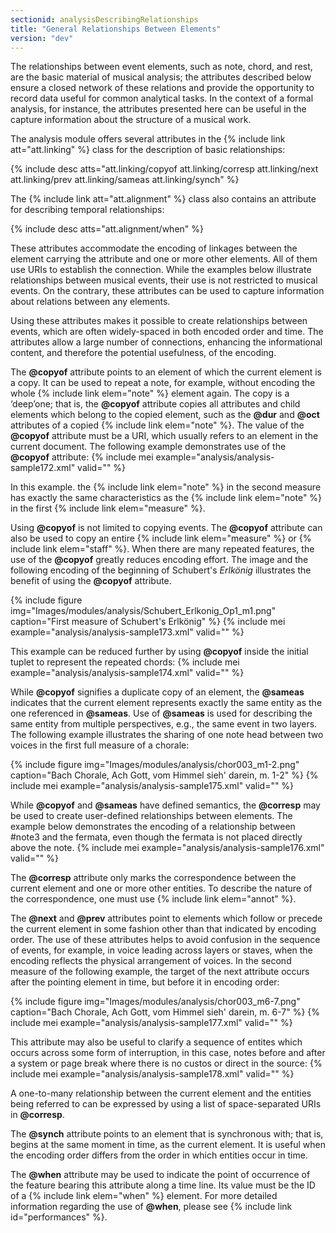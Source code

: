 ```yaml
---
sectionid: analysisDescribingRelationships
title: "General Relationships Between Elements"
version: "dev"
---
```


The relationships between event elements, such as note, chord, and rest, are the basic material of musical analysis; the attributes described below ensure a closed network of these relations and provide the opportunity to record data useful for common analytical tasks. In the context of a formal analysis, for instance, the attributes presented here can be useful in the capture information about the structure of a musical work.

The analysis module offers several attributes in the {% include link att="att.linking" %} class for the description of basic relationships:

  
{% include desc atts="att.linking/copyof att.linking/corresp att.linking/next att.linking/prev att.linking/sameas att.linking/synch" %} 
 

The {% include link att="att.alignment" %} class also contains an attribute for describing temporal relationships:

  
{% include desc atts="att.alignment/when" %} 
 

These attributes accommodate the encoding of linkages between the element carrying the attribute and one or more other elements. All of them use URIs to establish the connection. While the examples below illustrate relationships between musical events, their use is not restricted to musical events. On the contrary, these attributes can be used to capture information about relations between any elements.

Using these attributes makes it possible to create relationships between events, which are often widely-spaced in both encoded order and time. The attributes allow a large number of connections, enhancing the informational content, and therefore the potential usefulness, of the encoding.

The **@copyof** attribute points to an element of which the current element is a copy. It can be used to repeat a note, for example, without encoding the whole {% include link elem="note" %} element again. The copy is a ‘deep’one; that is, the **@copyof** attribute copies all attributes and child elements which belong to the copied element, such as the **@dur** and **@oct** attributes of a copied {% include link elem="note" %}. The value of the **@copyof** attribute must be a URI, which usually refers to an element in the current document. The following example demonstrates use of the **@copyof** attribute:
{% include mei example="analysis/analysis-sample172.xml" valid="" %}
    
In this example. the {% include link elem="note" %} in the second measure has exactly the same characteristics as the {% include link elem="note" %} in the first {% include link elem="measure" %}.

Using **@copyof** is not limited to copying events. The **@copyof** attribute can also be used to copy an entire {% include link elem="measure" %} or {% include link elem="staff" %}. When there are many repeated features, the use of the **@copyof** greatly reduces encoding effort. The image and the following encoding of the beginning of Schubert's *Erlkönig* illustrates the benefit of using the **@copyof** attribute.

{% include figure img="Images/modules/analysis/Schubert_Erlkonig_Op1_m1.png" caption="First measure of Schubert's Erlkönig" %}
{% include mei example="analysis/analysis-sample173.xml" valid="" %}
    
This example can be reduced further by using **@copyof** inside the initial tuplet to represent the repeated chords:
{% include mei example="analysis/analysis-sample174.xml" valid="" %}
    
While **@copyof** signifies a duplicate copy of an element, the **@sameas** indicates that the current element represents exactly the same entity as the one referenced in **@sameas**. Use of **@sameas** is used for describing the same entity from multiple perspectives, e.g., the same event in two layers. The following example illustrates the sharing of one note head between two voices in the first full measure of a chorale:

{% include figure img="Images/modules/analysis/chor003_m1-2.png" caption="Bach Chorale, Ach Gott, vom Himmel sieh' darein, m. 1-2" %}
{% include mei example="analysis/analysis-sample175.xml" valid="" %}
    
While **@copyof** and **@sameas** have defined semantics, the **@corresp** may be used to create user-defined relationships between elements. The example below demonstrates the encoding of a relationship between #note3 and the fermata, even though the fermata is not placed directly above the note.
{% include mei example="analysis/analysis-sample176.xml" valid="" %}
    
The **@corresp** attribute only marks the correspondence between the current element and one or more other entities. To describe the nature of the correspondence, one must use {% include link elem="annot" %}.

The **@next** and **@prev** attributes point to elements which follow or precede the current element in some fashion other than that indicated by encoding order. The use of these attributes helps to avoid confusion in the sequence of events, for example, in voice leading across layers or staves, when the encoding reflects the physical arrangement of voices. In the second measure of the following example, the target of the next attribute occurs after the pointing element in time, but before it in encoding order:

{% include figure img="Images/modules/analysis/chor003_m6-7.png" caption="Bach Chorale, Ach Gott, vom Himmel sieh' darein, m. 6-7" %}
{% include mei example="analysis/analysis-sample177.xml" valid="" %}
    
This attribute may also be useful to clarify a sequence of entites which occurs across some form of interruption, in this case, notes before and after a system or page break where there is no custos or direct in the source:
{% include mei example="analysis/analysis-sample178.xml" valid="" %}
    
A one-to-many relationship between the current element and the entities being referred to can be expressed by using a list of space-separated URIs in **@corresp**.

The **@synch** attribute points to an element that is synchronous with; that is, begins at the same moment in time, as the current element. It is useful when the encoding order differs from the order in which entities occur in time.

The **@when** attribute may be used to indicate the point of occurrence of the feature bearing this attribute along a time line. Its value must be the ID of a {% include link elem="when" %} element. For more detailed information regarding the use of **@when**, please see {% include link id="performances" %}.
